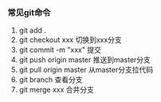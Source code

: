 ### 常见git命令

1. git add .
2. git checkout xxx 切换到xxx分支
3. git commit -m "xxx" 提交
4. git push origin master 推送到master分支
5. git pull origin master 从master分支拉代码
6. git branch 查看分支
7. git merge xxx 合并分支